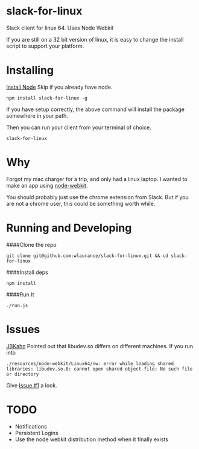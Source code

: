 slack-for-linux
=============

Slack client for linux 64. Uses Node Webkit

If you are still on a 32 bit version of linux, it is easy to change the install
script to support your platform.

Installing
==========

[Install Node](http://nodejs.org/download/) Skip if you already have node.

```
npm install slack-for-linux -g
```

If you have setup correctly, the above command will install the package
somewhere in your path.

Then you can run your client from your terminal of choice.

```
slack-for-linux
```

Why
===

Forgot my mac charger for a trip, and only had a linux laptop.
I wanted to make an app using [node-webkit](https://github.com/rogerwang/node-webkit).

You should probably just use the chrome extension from Slack. But
if you are not a chrome user, this could be something worth while.

Running and Developing
======================

####Clone the repo

```
git clone git@github.com:wlaurance/slack-for-linux.git && cd slack-for-linux
```

####Install deps

```
npm install
```

####Run It

```
./run.js
```

Issues
======
[JBKahn](https://github.com/JBKahn) Pointed out that libudev.so differs on different
machines. If you run into

```
./resources/node-webkit/Linux64/nw: error while loading shared libraries: libudev.so.0: cannot open shared object file: No such file or directory
```

Give [Issue #1](https://github.com/wlaurance/slack-for-linux/issues/1) a look.


TODO
====

* Notifications
* Persistent Logins
* Use the node webkit distribution method when it finally exists



